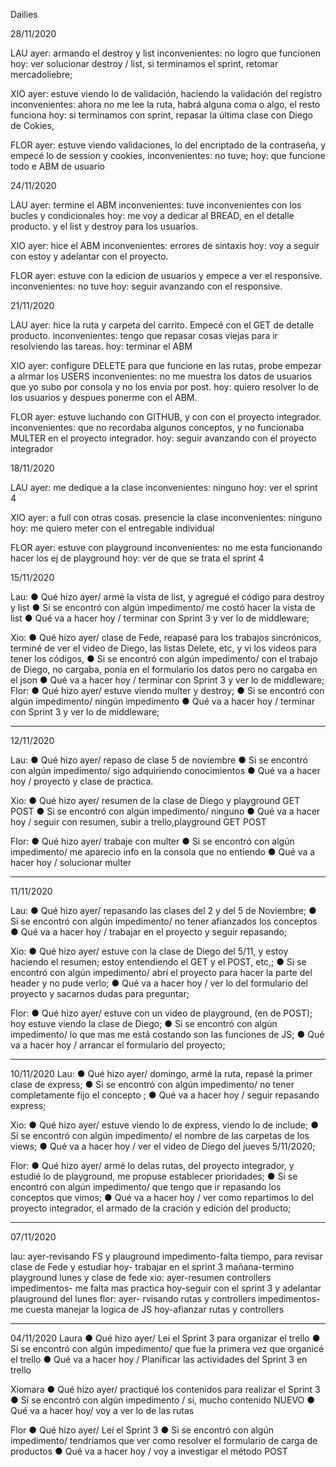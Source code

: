 Dailies


28/11/2020


LAU
ayer: armando el destroy y list
inconvenientes: no logro que funcionen
hoy: ver solucionar destroy / list, si terminamos el sprint, retomar mercadoliebre;

XIO
ayer: estuve viendo lo de validación, haciendo la validación del registro
inconvenientes: ahora no me lee la ruta, habrá alguna coma o algo, el resto funciona
hoy: si terminamos con sprint, repasar la última clase con Diego de Cokies,

FLOR
ayer: estuve viendo validaciones, lo del encriptado de la contraseña, y empecé lo de session y cookies,
inconvenientes: no tuve;
hoy: que funcione todo e ABM de usuario

24/11/2020


LAU
ayer: termine el ABM
inconvenientes: tuve inconvenientes con los bucles y condicionales
hoy: me voy a dedicar al BREAD, en el detalle producto. y el list y destroy para los usuarios.

XIO
ayer: hice el ABM
inconvenientes: errores de sintaxis
hoy: voy a seguir con estoy y adelantar con el proyecto.

FLOR
ayer: estuve con la edicion de usuarios y empece a ver el responsive.
inconvenientes: no tuve
hoy: seguir avanzando con el responsive.

21/11/2020


LAU
ayer: hice la ruta y carpeta del carrito. Empecé con el GET de detalle producto.
inconvenientes: tengo que repasar cosas viejas para ir resolviendo las tareas.
hoy: terminar el ABM

XIO
ayer: configure DELETE para que funcione en las rutas, probe empezar a alrmar los USERS
inconvenientes: no me muestra los datos de usuarios que yo subo por consola y no los envia por post.
hoy: quiero resolver lo de los usuarios y despues ponerme con el ABM.

FLOR
ayer: estuve luchando con GITHUB, y con con el proyecto integrador.
inconvenientes: que no recordaba algunos conceptos, y no funcionaba MULTER en el proyecto integrador.
hoy: seguir avanzando con el proyecto integrador

18/11/2020


LAU
ayer: me dedique a la clase
inconvenientes: ninguno
hoy: ver el sprint 4

XIO
ayer: a full con otras cosas. presencie la clase
inconvenientes: ninguno
hoy: me quiero meter con el entregable individual

FLOR
ayer: estuve con playground
inconvenientes: no me esta funcionando hacer los ej de playground
hoy: ver de que se trata el sprint 4


15/11/2020

Lau:
● Qué hizo ayer/ armé la vista de list, y agregué el código para destroy y list
● Si se encontró con algún impedimento/ me costó hacer la vista de list
● Qué va a hacer hoy / terminar con Sprint 3 y ver lo de middleware;

Xio:
● Qué hizo ayer/ clase de Fede, reapasé para los trabajos sincrónicos, terminé de ver el video de Diego, las listas Delete, etc, y vi los videos para tener los códigos,
● Si se encontró con algún impedimento/ con el trabajo de Diego, no cargaba, ponía en el formulario los datos pero no cargaba en el json
● Qué va a hacer hoy / terminar con Sprint 3 y ver lo de middleware;
Flor:
● Qué hizo ayer/ estuve viendo multer y destroy;
● Si se encontró con algún impedimento/ ningún impedimento
● Qué va a hacer hoy / terminar con Sprint 3 y ver lo de middleware;



------------------------------------------------------------------------------------------------
12/11/2020

Lau:
● Qué hizo ayer/ repaso de clase 5 de noviembre
● Si se encontró con algún impedimento/ sigo adquiriendo conocimientos
● Qué va a hacer hoy / proyecto y clase de practica.

Xio:
● Qué hizo ayer/ resumen de la clase de Diego y playground GET POST
● Si se encontró con algún impedimento/ ninguno
● Qué va a hacer hoy / seguir con resumen, subir a trello,playground GET POST

Flor:
● Qué hizo ayer/ trabaje con multer
● Si se encontró con algún impedimento/ me aparecio info en la consola que no entiendo
● Qué va a hacer hoy / solucionar multer



---------------------------------------------------------------------------------------------
11/11/2020

Lau:
● Qué hizo ayer/ repasando las clases del 2 y del 5 de Noviembre;
● Si se encontró con algún impedimento/ no tener afianzados los conceptos
● Qué va a hacer hoy / trabajar en el proyecto y seguir repasando;

Xio:
● Qué hizo ayer/ estuve con la clase de Diego del 5/11, y estoy haciendo el resumen; estoy entendiendo el GET y el POST, etc,;
● Si se encontró con algún impedimento/ abrí el proyecto para hacer la parte del header y no pude verlo;
● Qué va a hacer hoy / ver lo del formulario del proyecto y sacarnos dudas para preguntar;

Flor:
● Qué hizo ayer/ estuve con un video de playground, (en de POST); hoy estuve viendo la clase de Diego;
● Si se encontró con algún impedimento/ lo que mas me está costando son las funciones de JS;
● Qué va a hacer hoy / arrancar el formulario del proyecto;


----------------------------------------------------------------------------------------------
10/11/2020
Lau:
● Qué hizo ayer/ domingo, armé la ruta, repasé la primer clase de express;
● Si se encontró con algún impedimento/ no tener completamente fijo el concepto ;
● Qué va a hacer hoy / seguir repasando express;

Xio:
● Qué hizo ayer/ estuve viendo lo de express, viendo lo de include;
● Si se encontró con algún impedimento/ el nombre de las carpetas de los views;
● Qué va a hacer hoy / ver el video de Diego del jueves 5/11/2020;

Flor:
● Qué hizo ayer/ armé lo delas rutas, del proyecto integrador, y estudié lo de playground, me propuse establecer prioridades;
● Si se encontró con algún impedimento/ que tengo que ir repasando los conceptos que vimos;
● Qué va a hacer hoy / ver como repartimos lo del proyecto integrador, el armado de la cración y edición del producto;


-----------------------------------------------------------------------------------------------
07/11/2020

lau: ayer-revisando FS y plauground
impedimento-falta tiempo, para revisar clase de Fede y estudiar
hoy- trabajar en el sprint 3
mañana-termino playground lunes y clase de fede
xio: ayer-resumen controllers
impedimentos- me falta mas practica
hoy-seguir con el sprint 3 y adelantar plauground del lunes
flor: ayer- rvisando rutas y controllers
impedimentos- me cuesta manejar la logica de JS
hoy-afianzar rutas y controllers

-----------------------------------------------------------------------------------------------

04/11/2020
Laura
● Qué hizo ayer/ Leí el Sprint 3 para organizar el trello
● Si se encontró con algún impedimento/ que fue la primera vez que organicé el trello
● Qué va a hacer hoy / Planificar las actividades del Sprint 3 en trello

Xiomara
● Qué hizo ayer/ practiqué los contenidos para realizar el Sprint 3
● Si se encontró con algún impedimento / si, mucho contenido NUEVO
● Qué va a hacer hoy/ voy a ver lo de las rutas

Flor
● Qué hizo ayer/ Leí el Sprint 3
● Si se encontró con algún impedimento/ tendríamos que ver como resolver el formulario de carga de productos
● Qué va a hacer hoy / voy a investigar el método POST

